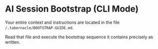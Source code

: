 # AI Session Bootstrap (CLI Mode)

Your entire context and instructions are located in the file `/.tabernacle/BOOTSTRAP-GUIDE.md`.

Read that file and execute the bootstrap sequence it contains precisely as written.
